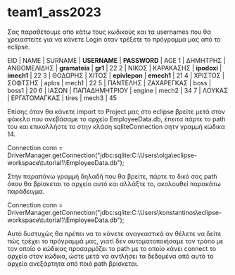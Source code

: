 # team1_ass2023
Σας παραθέτουμε από κάτω τους κωδικούς και τα usernames
που θα χρειαστείτε για να κάνετε Login όταν τρέξετε το πρόγραμμα μας
από το eclipse.

EID | NAME | SURNAME | **USERNAME** | **PASSWORD** | AGE
1	| ΔΗΜΗΤΡΗΣ	| ΑΝΘΟΜΕΛΙΔΗΣ	| **gramateia**	| **gr1**	| 22
2	| ΝΙΚΟΣ	| ΚΑΡΑΚΑΣΗΣ	| **ipodoxi**	| **imech1**	| 22
3	| ΘΟΔΩΡΗΣ	| ΧΙΤΟΣ	| **epivlepon**	| **emech1**	| 21
4	| ΧΡΙΣΤΟΣ	| ΣΟΦΤΣΗΣ	| aplos	| mech1	| 22
5	| ΠΑΝΤΕΛΗΣ	| ΖΑΧΑΡΕΓΚΑΣ	| boss	| boss1	| 20
6	| ΙΑΣΩΝ	| ΠΑΠΑΔΗΜΗΤΡΙΟΥ	| engine	| mech2	| 34
7	| ΛΟΥΚΑΣ	| ΕΡΓΑΤΟΜΑΓΚΑΣ	| tires	| mech3	| 45

Επίσης όταν θα κάνετε import το Project μας στο eclipse βρείτε μετά στον φάκελο που ανεβάσαμε το αρχείο EmployeeData.db,
έπειτα πάρτε το path του και επικολλήστε το στην κλάση sqliteConnection σητν γραμμή κώδικα 14.

Connection conn = DriverManager.getConnection("jdbc:sqlite:C:\\Users\\olga\\eclipse-workspace\\tutorial1\\EmployeeData.db");

Στην παραπάνω γραμμή δηλαδή που θα βρείτε, πάρτε το δικό σας path όπου θα βρίσκεται το αρχείο αυτό και αλλάξτε το, ακολουθεί παρακάτω παράδειγμα.

Connection conn = DriverManager.getConnection("jdbc:sqlite:C:\\Users\\konstantinos\\eclipse-workspace\\tutorial1\\EmployeeData.db");

Αυτό δυστυχώς θα πρέπει να το κάνετε αναγκαστικά αν θέλετε να δείτε πώς τρέχει το πρόγραμμά μας, 
γιατί δεν αυτοματοποιήσαμε τον τρόπο με τον οποίο ο κώδικας προσαρμόζει το path με το οποίο κάνει connect το αρχείο στον κώδικα,
ώστε μετά να αντλήσει τα δεδομένα από αυτό το αρχείο ανεξάρτητα από ποιό path βρίσκεται.


